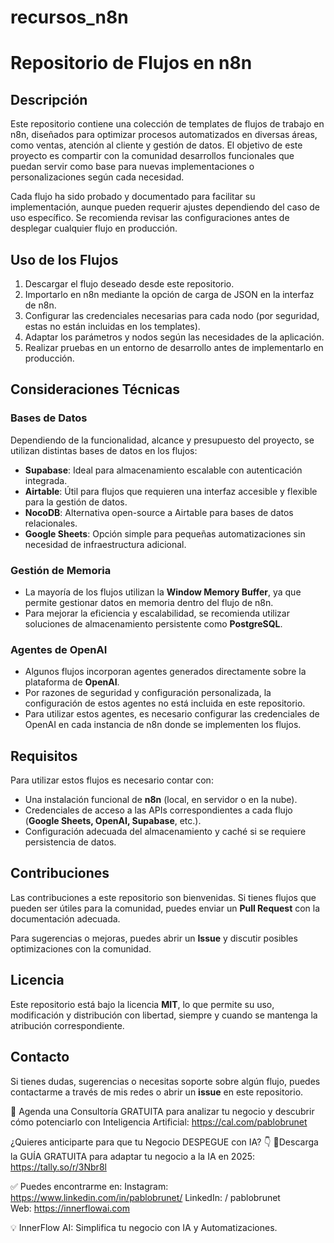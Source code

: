 # recursos_n8n

# Repositorio de Flujos en n8n

## Descripción

Este repositorio contiene una colección de templates de flujos de trabajo en n8n, diseñados para optimizar procesos automatizados en diversas áreas, como ventas, atención al cliente y gestión de datos. El objetivo de este proyecto es compartir con la comunidad desarrollos funcionales que puedan servir como base para nuevas implementaciones o personalizaciones según cada necesidad.

Cada flujo ha sido probado y documentado para facilitar su implementación, aunque pueden requerir ajustes dependiendo del caso de uso específico. Se recomienda revisar las configuraciones antes de desplegar cualquier flujo en producción.

## Uso de los Flujos

1. Descargar el flujo deseado desde este repositorio.
2. Importarlo en n8n mediante la opción de carga de JSON en la interfaz de n8n.
3. Configurar las credenciales necesarias para cada nodo (por seguridad, estas no están incluidas en los templates).
4. Adaptar los parámetros y nodos según las necesidades de la aplicación.
5. Realizar pruebas en un entorno de desarrollo antes de implementarlo en producción.

## Consideraciones Técnicas

### Bases de Datos

Dependiendo de la funcionalidad, alcance y presupuesto del proyecto, se utilizan distintas bases de datos en los flujos:

- **Supabase**: Ideal para almacenamiento escalable con autenticación integrada.
- **Airtable**: Útil para flujos que requieren una interfaz accesible y flexible para la gestión de datos.
- **NocoDB**: Alternativa open-source a Airtable para bases de datos relacionales.
- **Google Sheets**: Opción simple para pequeñas automatizaciones sin necesidad de infraestructura adicional.

### Gestión de Memoria

- La mayoría de los flujos utilizan la **Window Memory Buffer**, ya que permite gestionar datos en memoria dentro del flujo de n8n.
- Para mejorar la eficiencia y escalabilidad, se recomienda utilizar soluciones de almacenamiento persistente como **PostgreSQL**.

### Agentes de OpenAI

- Algunos flujos incorporan agentes generados directamente sobre la plataforma de **OpenAI**.
- Por razones de seguridad y configuración personalizada, la configuración de estos agentes no está incluida en este repositorio.
- Para utilizar estos agentes, es necesario configurar las credenciales de OpenAI en cada instancia de n8n donde se implementen los flujos.

## Requisitos

Para utilizar estos flujos es necesario contar con:

- Una instalación funcional de **n8n** (local, en servidor o en la nube).
- Credenciales de acceso a las APIs correspondientes a cada flujo (**Google Sheets, OpenAI, Supabase**, etc.).
- Configuración adecuada del almacenamiento y caché si se requiere persistencia de datos.

## Contribuciones

Las contribuciones a este repositorio son bienvenidas. Si tienes flujos que pueden ser útiles para la comunidad, puedes enviar un **Pull Request** con la documentación adecuada.

Para sugerencias o mejoras, puedes abrir un **Issue** y discutir posibles optimizaciones con la comunidad.

## Licencia

Este repositorio está bajo la licencia **MIT**, lo que permite su uso, modificación y distribución con libertad, siempre y cuando se mantenga la atribución correspondiente.

## Contacto

Si tienes dudas, sugerencias o necesitas soporte sobre algún flujo, puedes contactarme a través de mis redes o abrir un **issue** en este repositorio.

🚀 Agenda una Consultoría GRATUITA para analizar tu negocio y descubrir cómo potenciarlo con Inteligencia Artificial: https://cal.com/pablobrunet

¿Quieres anticiparte para que tu Negocio DESPEGUE con IA? 👇
📒Descarga la GUÍA GRATUITA para adaptar tu negocio a la IA en 2025: https://tally.so/r/3Nbr8l

✅ Puedes encontrarme en:
Instagram:   https://www.linkedin.com/in/pablobrunet/
LinkedIn:   / pablobrunet  
Web: https://innerflowai.com

💡 InnerFlow AI: Simplifica tu negocio con IA y Automatizaciones.
